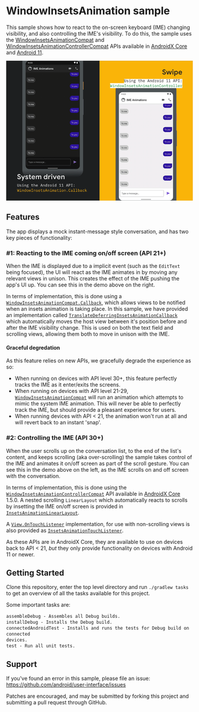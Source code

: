 WindowInsetsAnimation sample
============

This sample shows how to react to the on-screen keyboard (IME) changing visibility, and also controlling the IME's visibility. To do this, the sample uses the [WindowInsetsAnimationCompat](https://developer.android.com/reference/androidx/core/view/WindowInsetsAnimationCompat) and [WindowInsetsAnimationControllerCompat][wiac] APIs available in [AndroidX Core][androidxcore] and [Android 11](https://developer.android.com/11).

![Animation showing app in use](./images/demos.gif)

## Features

The app displays a mock instant-message style conversation, and has two key pieces of functionality:

### #1: Reacting to the IME coming on/off screen (API 21+)

When the IME is displayed due to a implicit event (such as the `EditText` being focused), the UI will react as the IME animates in by moving any relevant views in unison. This creates the effect of the IME pushing the app's UI up. You can see this in the demo above on the right. 

In terms of implementation, this is done using a [`WindowInsetsAnimationCompat.Callback`](https://developer.android.com/reference/androidx/core/view/WindowInsetsAnimationCompat.Callback), which allows views to be notified when an insets animation is taking place. In this sample, we have provided an implementation called [`TranslateDeferringInsetsAnimationCallback`](./app/src/main/java/com/google/android/samples/insetsanimation/TranslateDeferringInsetsAnimationCallback.kt) which automatically moves the host view between it's position before and after the IME visibility change. This is used on both the text field and scrolling views, allowing them both to move in unison with the IME.

#### Graceful degredation
As this feature relies on new APIs, we gracefully degrade the experience as so:

 - When running on devices with API level 30+, this feature perfectly tracks the IME as it enter/exits the screens. 
 - When running on devices with API level 21-29, [`WindowInsetsAnimationCompat`](https://developer.android.com/reference/androidx/core/view/WindowInsetsAnimationCompat) will run an animation which attempts to mimic the system IME animation. This will never be able to perfectly track the IME, but should provide a pleasant experience for users.
 - When running devices with API < 21, the animation won't run at all and will revert back to an instant 'snap'.

### #2: Controlling the IME (API 30+)

When the user scrolls up on the conversation list, to the end of the list's content, and keeps scrolling (aka over-scrolling) the sample takes control of the IME and animates it on/off screen as part of the scroll gesture. You can see this in the demo above on the left, as the IME scrolls on and off screen with the conversation.

In terms of implementation, this is done using the [`WindowInsetsAnimationControllerCompat`][wiac] API available in [AndroidX Core][androidxcore] 1.5.0. A nested scrolling `LinearLayout` which automatically reacts to scrolls by insetting the IME on/off screen is provided in [`InsetsAnimationLinearLayout`](./app/src/main/java/com/google/android/samples/insetsanimation/InsetsAnimationLinearLayout.kt).

A [`View.OnTouchListener`](https://developer.android.com/reference/kotlin/android/view/View.OnTouchListener) implementation, for use with non-scrolling views is also provided as [`InsetsAnimationTouchListener`](./app/src/main/java/com/google/android/samples/insetsanimation/InsetsAnimationTouchListener.kt).

As these APIs are in AndroidX Core, they are available to use on devices back to API < 21, _but_ they only provide functionality on devices with Android 11 or newer.

## Getting Started

Clone this repository, enter the top level directory and run `./gradlew tasks`
to get an overview of all the tasks available for this project.

Some important tasks are:

```
assembleDebug - Assembles all Debug builds.
installDebug - Installs the Debug build.
connectedAndroidTest - Installs and runs the tests for Debug build on connected
devices.
test - Run all unit tests.
```

## Support

If you've found an error in this sample, please file an issue:
https://github.com/android/user-interface/issues

Patches are encouraged, and may be submitted by forking this project and
submitting a pull request through GitHub.

 [androidxcore]: https://developer.android.com/jetpack/androidx/releases/core
 [wiac]: https://developer.android.com/reference/androidx/core/view/WindowInsetsAnimationControllerCompat
